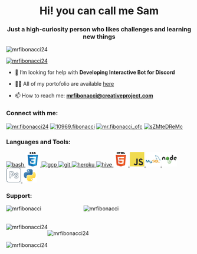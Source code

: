 <h1 align="center">Hi! you can call me Sam</h1>
<h3 align="center">Just a high-curiosity person who likes challenges and learning new things</h3>

<p align="left"> <img src="https://komarev.com/ghpvc/?username=mrfibonacci24&label=Profile%20views&color=0e75b6&style=flat" alt="mrfibonacci24" /> </p>

<p align="left"> <a href="https://github.com/ryo-ma/github-profile-trophy"><img src="https://github-profile-trophy.vercel.app/?username=mrfibonacci24" alt="mrfibonacci24" /></a> </p>

- 🤝 I’m looking for help with **Developing Interactive Bot for Discord**

- 👨‍💻 All of my portofolio are available [here](https://s.id/MrFibonacci)

- 📫 How to reach me: **mrfibonacci@creativeproject.com**

<h3 align="left">Connect with me:</h3>
<p align="left">
<a href="https://fb.com/mr.fibonacci24" target="blank"><img align="center" src="https://raw.githubusercontent.com/rahuldkjain/github-profile-readme-generator/master/src/images/icons/Social/facebook.svg" alt="mr.fibonacci24" height="30" width="40" /></a>
<a href="https://instagram.com/10969.fibonacci" target="blank"><img align="center" src="https://raw.githubusercontent.com/rahuldkjain/github-profile-readme-generator/master/src/images/icons/Social/instagram.svg" alt="10969.fibonacci" height="30" width="40" /></a>
<a href="https://www.youtube.com/c/mr.fibonacci_ofc" target="blank"><img align="center" src="https://raw.githubusercontent.com/rahuldkjain/github-profile-readme-generator/master/src/images/icons/Social/youtube.svg" alt="mr.fibonacci_ofc" height="30" width="40" /></a>
<a href="https://discord.gg/sZMteDReMc" target="blank"><img align="center" src="https://raw.githubusercontent.com/rahuldkjain/github-profile-readme-generator/master/src/images/icons/Social/discord.svg" alt="sZMteDReMc" height="30" width="40" /></a>
</p>

<h3 align="left">Languages and Tools:</h3>
<p align="left"> <a href="https://www.gnu.org/software/bash/" target="_blank" rel="noreferrer"> <img src="https://www.vectorlogo.zone/logos/gnu_bash/gnu_bash-icon.svg" alt="bash" width="40" height="40"/> </a> <a href="https://www.w3schools.com/css/" target="_blank" rel="noreferrer"> <img src="https://raw.githubusercontent.com/devicons/devicon/master/icons/css3/css3-original-wordmark.svg" alt="css3" width="40" height="40"/> </a> <a href="https://cloud.google.com" target="_blank" rel="noreferrer"> <img src="https://www.vectorlogo.zone/logos/google_cloud/google_cloud-icon.svg" alt="gcp" width="40" height="40"/> </a> <a href="https://git-scm.com/" target="_blank" rel="noreferrer"> <img src="https://www.vectorlogo.zone/logos/git-scm/git-scm-icon.svg" alt="git" width="40" height="40"/> </a> <a href="https://heroku.com" target="_blank" rel="noreferrer"> <img src="https://www.vectorlogo.zone/logos/heroku/heroku-icon.svg" alt="heroku" width="40" height="40"/> </a> <a href="https://hive.apache.org/" target="_blank" rel="noreferrer"> <img src="https://www.vectorlogo.zone/logos/apache_hive/apache_hive-icon.svg" alt="hive" width="40" height="40"/> </a> <a href="https://www.w3.org/html/" target="_blank" rel="noreferrer"> <img src="https://raw.githubusercontent.com/devicons/devicon/master/icons/html5/html5-original-wordmark.svg" alt="html5" width="40" height="40"/> </a> <a href="https://developer.mozilla.org/en-US/docs/Web/JavaScript" target="_blank" rel="noreferrer"> <img src="https://raw.githubusercontent.com/devicons/devicon/master/icons/javascript/javascript-original.svg" alt="javascript" width="40" height="40"/> </a> <a href="https://www.mysql.com/" target="_blank" rel="noreferrer"> <img src="https://raw.githubusercontent.com/devicons/devicon/master/icons/mysql/mysql-original-wordmark.svg" alt="mysql" width="40" height="40"/> </a> <a href="https://nodejs.org" target="_blank" rel="noreferrer"> <img src="https://raw.githubusercontent.com/devicons/devicon/master/icons/nodejs/nodejs-original-wordmark.svg" alt="nodejs" width="40" height="40"/> </a> <a href="https://www.photoshop.com/en" target="_blank" rel="noreferrer"> <img src="https://raw.githubusercontent.com/devicons/devicon/master/icons/photoshop/photoshop-line.svg" alt="photoshop" width="40" height="40"/> </a> <a href="https://www.python.org" target="_blank" rel="noreferrer"> <img src="https://raw.githubusercontent.com/devicons/devicon/master/icons/python/python-original.svg" alt="python" width="40" height="40"/> </a> </p>

<h3 align="left">Support:</h3>
<p><a href="https://www.buymeacoffee.com/mrfibonacci"> <img align="left" src="https://cdn.buymeacoffee.com/buttons/v2/default-yellow.png" height="50" width="210" alt="mrfibonacci" /></a><a href="https://ko-fi.com/mrfibonacci"> <img align="left" src="https://cdn.ko-fi.com/cdn/kofi3.png?v=3" height="50" width="210" alt="mrfibonacci" /></a></p><br><br>



<p><img align="left" src="https://github-readme-stats.vercel.app/api/top-langs?username=mrfibonacci24&show_icons=true&locale=en&layout=compact" alt="mrfibonacci24" /></p>

<p>&nbsp;<img align="center" src="https://github-readme-stats.vercel.app/api?username=mrfibonacci24&show_icons=true&locale=en" alt="mrfibonacci24" /></p>

<p><img align="center" src="https://github-readme-streak-stats.herokuapp.com/?user=mrfibonacci24&" alt="mrfibonacci24" /></p>
